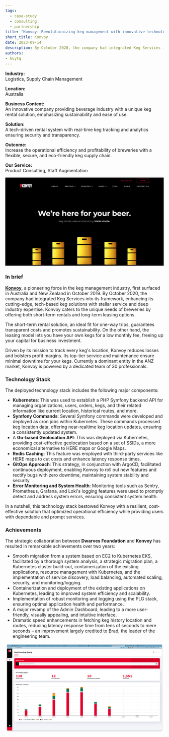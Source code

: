 ```yaml
---
tags:
  - case-study
  - consulting
  - partnership
title: "Konvoy: Revolutionizing keg management with innovative technology"
short_title: Konvoy
date: 2023-09-14
description: By October 2020, the company had integrated Keg Services into its framework, enhancing its cutting-edge, tech-based keg solutions with stellar service and deep industry expertise. Konvoy caters to the unique needs of breweries by offering both short-term rentals and long-term leasing options.
authors: 
- huytq
---
```

**Industry:**\
Logistics, Supply Chain Management

**Location:**\
Australia

**Business Context:**\
An innovative company providing beverage industry with a unique keg rental solution, emphasizing sustainability and ease of use.

**Solution:**\
A tech-driven rental system with real-time keg tracking and analytics ensuring security and transparency.

**Outcome:**\
Increase the operational efficiency and profitability of breweries with a flexible, secure, and eco-friendly keg supply chain.

**Our Service:**\
Product Consulting, Staff Augmentation

![](assets/konvoy-x-dwarves_9dc23633d853a046448b04fd5b43f189_md5.webp)

### In brief
**[Konvoy](http://konvoykegs.com/)**, a pioneering force in the keg management industry, first surfaced in Australia and New Zealand in October 2019. By October 2020, the company had integrated Keg Services into its framework, enhancing its cutting-edge, tech-based keg solutions with stellar service and deep industry expertise. Konvoy caters to the unique needs of breweries by offering both short-term rentals and long-term leasing options.

The short-term rental solution, an ideal fit for one-way trips, guarantees transparent costs and promotes sustainability. On the other hand, the leasing model lets you have your own kegs for a low monthly fee, freeing up your capital for business investment.

Driven by its mission to track every keg's location, Konvoy reduces losses and bolsters profit margins. Its top-tier service and maintenance ensure minimal downtime for your kegs. Currently a dominant entity in the ANZ market, Konvoy is powered by a dedicated team of 30 professionals.

### Technology Stack
The deployed technology stack includes the following major components:
- **Kubernetes**: This was used to establish a PHP Symfony backend API for managing organizations, users, orders, kegs, and their related information like current location, historical routes, and more.
- **Symfony Commands**: Several Symfony commands were developed and deployed as cron jobs within Kubernetes. These commands processed keg location data, offering near-realtime keg location updates, ensuring a consistently updated system.
- A **Go-based Geolocation API**: This was deployed via Kubernetes, providing cost-effective geolocation based on a set of SSIDs, a more economical alternative to HERE maps or Google Maps.
- **Redis Caching**: This feature was employed with third-party services like HERE maps to cut costs and enhance latency response times.
- **GitOps Approach**: This strategy, in conjunction with ArgoCD, facilitated continuous deployment, enabling Konvoy to roll out new features and rectify bugs with zero downtime, maintaining system stability and security.
- **Error Monitoring and System Health**: Monitoring tools such as Sentry, Prometheus, Grafana, and Loki's logging features were used to promptly detect and address system errors, ensuring consistent system health.

In a nutshell, this technology stack bestowed Konvoy with a resilient, cost-effective solution that optimized operational efficiency while providing users with dependable and prompt services.

### Achievements
The strategic collaboration between **Dwarves Foundation** and **Konvoy** has resulted in remarkable achievements over two years:
- Smooth migration from a system based on EC2 to Kubernetes EKS, facilitated by a thorough system analysis, a strategic migration plan, a Kubernetes cluster build-out, containerization of the existing applications, resource management with Kubernetes, and the implementation of service discovery, load balancing, automated scaling, security, and monitoring/logging.
- Containerization and deployment of the existing applications on Kubernetes, leading to improved system efficiency and scalability.
- Implementation of robust monitoring and logging using the PLG stack, ensuring optimal application health and performance.
- A major revamp of the Admin Dashboard, leading to a more user-friendly, visually appealing, and intuitive interface.
- Dramatic speed enhancements in fetching keg history location and routes, reducing latency response time from tens of seconds to mere seconds – an improvement largely credited to Brad, the leader of the engineering team.

![](assets/konvoy-x-dwarves_82158455a3c4433253d356e1b4a3accb_md5.webp)
